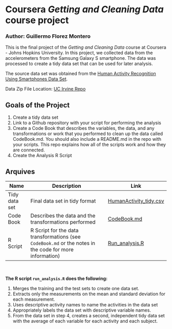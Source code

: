 # Coursera *Getting and Cleaning Data* course project
### Author: Guillermo Florez Montero <br />

This is the final project of the *Getting and Cleaning Data* course at Coursera - Johns Hopkins University. In this project, we collected data from the accelerometers from the Samsung Galaxy S smartphone. The data was processed to create a tidy data set that can be used for later analysis.

The source data set was obtained from the [Human Activity Recognition Using Smartphones Data Set](http://archive.ics.uci.edu/ml/datasets/Human+Activity+Recognition+Using+Smartphones).

Data Zip File Location: [UC Irvine Repo](https://d396qusza40orc.cloudfront.net/getdata%2Fprojectfiles%2FUCI%20HAR%20Dataset.zip "Clicking will download the data")


## Goals of the Project
1. Create a tidy data set 
2. Link to a Github repository with your script for performing the analysis 
3. Create a Code Book that describes the variables, the data, and any transformations or work that you performed to clean up the data called CodeBook.md. You should also include a README.md in the repo with your scripts. This repo explains how all of the scripts work and how they are connected.
4. Create the Analysis R Script <br />

## Arquives

Name | Description | Link
--- | --- | --- 
Tidy data set | Final data set in tidy format | [HumanActivity_tidy.csv](https://github.com/gflorezm/GCD-Coursera/blob/master/HumanActivity_tidy.csv)
Code Book | Describes the data and the transformations performed | [CodeBook.md](https://github.com/gflorezm/GCD-Coursera/blob/master/CodeBook.md)
R Script | R Script for the data transformations (see `CodeBook.md` or the notes in the code for more information) | [Run_analysis.R](https://github.com/gflorezm/GCD-Coursera/blob/master/Run_analysis.R)

<br />

**The R script `run_analysis.R` does the following:**

1. Merges the training and the test sets to create one data set.
2. Extracts only the measurements on the mean and standard deviation for each measurement.
3. Uses descriptive activity names to name the activities in the data set
4. Appropriately labels the data set with descriptive variable names.
5. From the data set in step 4, creates a second, independent tidy data set with the average of each variable for each activity and each subject.